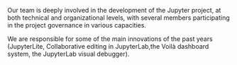 Our team is deeply involved in the development of the Jupyter project, at both technical and organizational levels, with several members participating in the project governance in various capacities.

We are responsible for some of the main innovations of the past years (JupyterLite, Collaborative editing in JupyterLab,the Voilà dashboard system, the JupyterLab visual debugger).
       
